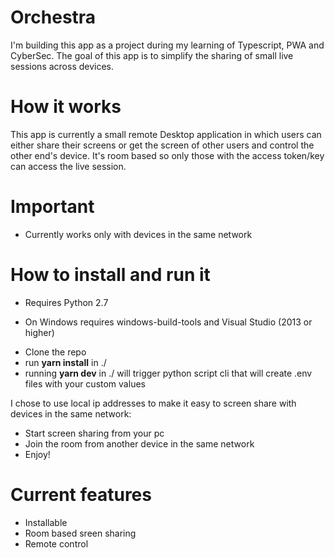 # Orchestra

I'm building this app as a project during my learning of Typescript, PWA and CyberSec.
The goal of this app is to simplify the sharing of small live sessions across devices.

# How it works

This app is currently a small remote Desktop application in which users can either share their screens or get the screen of other users and control the other end's device.
It's room based so only those with the access token/key can access the live session.

# Important

- Currently works only with devices in the same network

# How to install and run it

- Requires Python 2.7

- On Windows requires windows-build-tools and Visual Studio (2013 or higher)

* Clone the repo
* run <b>yarn install</b> in ./
* running <b>yarn dev</b> in ./ will trigger python script cli that will create .env files with your custom values

I chose to use local ip addresses to make it easy to screen share with devices in the same network:

- Start screen sharing from your pc
- Join the room from another device in the same network
- Enjoy!

# Current features

- Installable
- Room based sreen sharing
- Remote control
